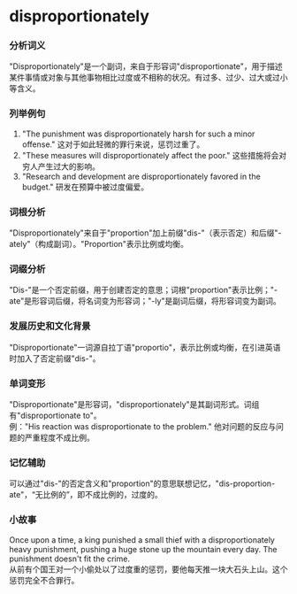 # disproportionately

### 分析词义

  

"Disproportionately"是一个副词，来自于形容词"disproportionate"，用于描述某件事情或对象与其他事物相比过度或不相称的状况。有过多、过少、过大或过小等含义。

  

### 列举例句

  

1.  "The punishment was disproportionately harsh for such a minor offense." 这对于如此轻微的罪行来说，惩罚过重了。
2.  "These measures will disproportionately affect the poor." 这些措施将会对穷人产生过大的影响。
3.  "Research and development are disproportionately favored in the budget." 研发在预算中被过度偏爱。

  

### 词根分析

  

"Disproportionately"来自于"proportion"加上前缀"dis-"（表示否定）和后缀"-ately"（构成副词）。"Proportion"表示比例或均衡。

  

### 词缀分析

  

"Dis-"是一个否定前缀，用于创建否定的意思；词根"proportion"表示比例；"-ate"是形容词后缀，将名词变为形容词；"-ly"是副词后缀，将形容词变为副词。

  

### 发展历史和文化背景

  

"Disproportionate"一词源自拉丁语"proportio"，表示比例或均衡，在引进英语时加入了否定前缀"dis-"。

  

### 单词变形

  

"Disproportionate"是形容词，"disproportionately"是其副词形式。词组有"disproportionate to"。  
例："His reaction was disproportionate to the problem." 他对问题的反应与问题的严重程度不成比例。

  

### 记忆辅助

  

可以通过"dis-"的否定含义和"proportion"的意思联想记忆，"dis-proportion-ate"，“无比例的”，即不成比例的，过度的。

  

### 小故事

  

Once upon a time, a king punished a small thief with a disproportionately heavy punishment, pushing a huge stone up the mountain every day. The punishment doesn't fit the crime.  
从前有个国王对一个小偷处以了过度重的惩罚，要他每天推一块大石头上山。这个惩罚完全不合罪行。
